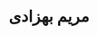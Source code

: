 ---
title: "مریم بهزادی"
description: "کارشناس ارشد هوش مصنوعی و رباتیک"
team:
    - "leader98"
    - "graphic"
    - "website"
---